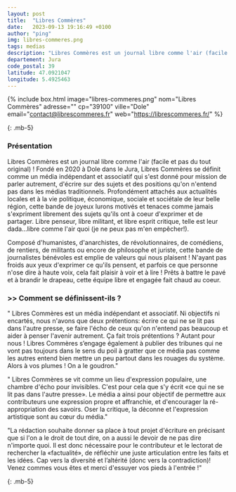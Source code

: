 ```yaml
---
layout: post
title:  "Libres Commères"
date:   2023-09-13 19:16:49 +0100
author: "ping"
img: libres-commeres.png
tags: medias
description: "Libres Commères est un journal libre comme l'air (facile et pas du tout original) ! Fondé en 2020 à Dole dans le Jura, Libres Commères se définit comme un média indépendant et associatif qui s'est donné pour mission de parler autrement, d'écrire sur des sujets et des positions qu'on n'entend pas dans les médias traditionnels. Profondément attachés aux actualités locales et à la vie politique, économique, sociale et sociétale de leur belle région, cette bande de joyeux lurons motivés et tenaces comme jamais s'expriment librement des sujets qu'ils ont à coeur d'exprimer et de partager. Libre penseur, libre militant, et libre esprit critique, telle est leur dada...libre comme l'air quoi !"
departement: Jura
code_postal: 39
latitude: 47.0921047
longitude: 5.4925463
---
```


{% include box.html image="libres-commeres.png" nom="Libres Commères" adresse="" cp="39100" ville="Dole" email="contact@librescommeres.fr" web="https://librescommeres.fr/" %}

{: .mb-5}


### Présentation


Libres Commères est un journal libre comme l'air (facile et pas du tout original) ! Fondé en 2020 à Dole dans le Jura, Libres Commères se définit comme un média indépendant et associatif qui s'est donné pour mission de parler autrement, d'écrire sur des sujets et des positions qu'on n'entend pas dans les médias traditionnels. Profondément attachés aux actualités locales et à la vie politique, économique, sociale et sociétale de leur belle région, cette bande de joyeux lurons motivés et tenaces comme jamais s'expriment librement des sujets qu'ils ont à coeur d'exprimer et de partager. Libre penseur, libre militant, et libre esprit critique, telle est leur dada...libre comme l'air quoi (je ne peux pas m'en empêcher!).

Composé d'humanistes, d'anarchistes, de révolutionnaires, de comédiens, de rentiers, de militants ou encore de philosophe et juriste, cette bande de journalistes bénévoles est emplie de valeurs qui nous plaisent ! N'ayant pas froids aux yeux d'exprimer ce qu'ils pensent, et parfois ce que personne n'ose dire à haute voix, cela fait plaisir à voir et à lire ! Prêts à battre le pavé et à brandir le drapeau, cette équipe libre et engagée fait chaud au coeur. 


### >> Comment se définissent-ils ?

" Libres Commères est un média indépendant et associatif. Ni objectifs ni encartés, nous n'avons que deux prétentions: écrire ce qui ne se lit pas dans l'autre presse, se faire l'écho de ceux qu'on n'entend pas beaucoup et aider à penser l'avenir autrement. Ça fait trois prétentions ? Autant pour nous ! Libres Commères s’engage également à publier des tribunes qui ne vont pas toujours dans le sens du poil à gratter que ce média pas comme les autres entend bien mettre un peu partout dans les rouages du système. Alors à vos plumes ! On a le goudron."

" Libres Commères se vit comme un lieu d'expression populaire, une chambre d'écho pour invisibles. C'est pour cela que s'y écrit «ce qui ne se lit pas dans l'autre presse». Le média a ainsi pour objectif de permettre aux contributeurs une expression propre et affranchie, et d'encourager la ré-appropriation des savoirs. Oser la critique, la déconne et l'expression artistique sont au cœur du média."

"La rédaction souhaite donner sa place à tout projet d'écriture en précisant que si l'on a le droit de tout dire, on a aussi le devoir de ne pas dire n'importe quoi. Il est donc nécessaire pour le contributeur et le lectorat de rechercher la «factualité», de réfléchir une juste articulation entre les faits et les idées.
Cap vers la diversité et l’altérité (donc vers la contradiction)! Venez commes vous êtes et merci d'essuyer vos pieds à l'entrée !"

  {: .mb-5}
